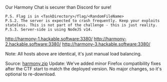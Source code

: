 Our Harmony Chat is securer than Discord for sure!

```
P.S. Flag is in <TaskDirectory>/flag/<RandomFileName>
P.S.2. The server is expected to crash frequently. Keep your exploits stateless. This is not part of the challenge - this is just reality.
P.S.3. Server-side is using NodeJS v14.
```

http://harmony-1.hackable.software:3380/
http://harmony-2.hackable.software:3380/
http://harmony-3.hackable.software:3380/

Note: All hosts above are identical, it's just manual load balancing.

Source: [harmony.zip](https://storage.googleapis.com/dragonctf-prod/harmony_301f77ba9efff83a832c0a31886c8d4a7aae39de1b9b3126fef5c7d4815b515f/harmony.zip)
Update: We've added minor Firefox compatibility fixes after the CTF start to match the deployed version. No major changes, so it's optional to re-download.